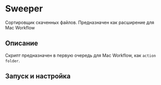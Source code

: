 # Sweeper
Сортировщик скаченных файлов. Предназначен как расширение для Mac Workflow

## Описание
Скрипт предназначен в первую очередь для Mac Workflow, как `action folder`.


## Запуск и настройка

